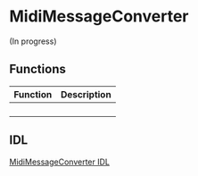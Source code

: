 # MidiMessageConverter

(In progress)

## Functions

| Function | Description |
| --------------- | ----------- |
| | |
| | |
| | |
| | |

## IDL

[MidiMessageConverter IDL](https://github.com/microsoft/MIDI/blob/main/src/api/Client/Midi2Client/MidiMessageConverter.idl)

